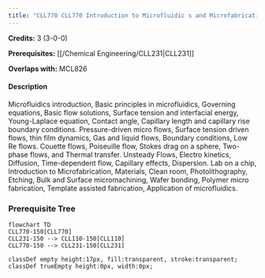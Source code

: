 ```yaml
---
title: "CLL770 CLL770 Introduction to Microfluidic s and Microfabrication"
---
```

**Credits:** 3 (3-0-0)

**Prerequisites:** [[/Chemical Engineering/CLL231|CLL231]]

**Overlaps with:** MCL826

#### Description
Microfluidics introduction, Basic principles in microfluidics, Governing equations, Basic flow solutions, Surface tension and interfacial energy, Young-Laplace equation, Contact angle, Capillary length and capillary rise boundary conditions. Pressure-driven micro flows, Surface tension driven flows, thin film dynamics, Gas and liquid flows, Boundary conditions, Low Re flows. Couette flows, Poiseuille flow, Stokes drag on a sphere, Two-phase flows, and Thermal transfer. Unsteady Flows, Electro kinetics, Diffusion, Time-dependent flow, Capillary effects, Dispersion. Lab on a chip, Introduction to Microfabrication, Materials, Clean room, Photolithography, Etching, Bulk and Surface micromachining, Wafer bonding, Polymer micro fabrication, Template assisted fabrication, Application of microfluidics.

### Prerequisite Tree

```mermaid
flowchart TD
CLL770-150[CLL770]
CLL231-150 --> CLL110-150[CLL110]
CLL770-150 --> CLL231-150[CLL231]

classDef empty height:17px, fill:transparent, stroke:transparent;
classDef trueEmpty height:0px, width:0px;
```